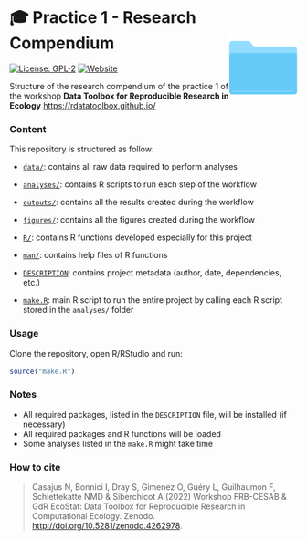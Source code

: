 
<!-- README.md is generated from README.Rmd. Please edit that file -->

# :mortar_board: Practice 1 - Research Compendium <img src="https://raw.githubusercontent.com/rdatatoolbox/course-compendium/main/img/compendium-logo.png" height="120" align="right"/>

<!-- badges: start -->

[![License:
GPL-2](https://img.shields.io/badge/License-GPL%20v2-blue.svg)](https://choosealicense.com/licenses/gpl-2.0/)
[![Website](https://github.com/rdatatoolbox/practice-1/actions/workflows/pkgdown.yaml/badge.svg)](https://github.com/rdatatoolbox/practice-1/actions/workflows/pkgdown.yaml)
<!-- badges: end -->

Structure of the research compendium of the practice 1 of the workshop
**Data Toolbox for Reproducible Research in Ecology**
<https://rdatatoolbox.github.io/>

### Content

This repository is structured as follow:

- [`data/`](https://github.com/rdatatoolbox/practice-1/tree/master/data):
  contains all raw data required to perform analyses

- [`analyses/`](https://github.com/rdatatoolbox/practice-1/tree/master/analyses/):
  contains R scripts to run each step of the workflow

- [`outputs/`](https://github.com/rdatatoolbox/practice-1/tree/master/outputs):
  contains all the results created during the workflow

- [`figures/`](https://github.com/rdatatoolbox/practice-1/tree/master/figures):
  contains all the figures created during the workflow

- [`R/`](https://github.com/rdatatoolbox/practice-1/tree/master/R):
  contains R functions developed especially for this project

- [`man/`](https://github.com/rdatatoolbox/practice-1/tree/master/man):
  contains help files of R functions

- [`DESCRIPTION`](https://github.com/rdatatoolbox/practice-1/tree/master/DESCRIPTION):
  contains project metadata (author, date, dependencies, etc.)

- [`make.R`](https://github.com/rdatatoolbox/practice-1/tree/master/make.R):
  main R script to run the entire project by calling each R script
  stored in the `analyses/` folder

### Usage

Clone the repository, open R/RStudio and run:

``` r
source("make.R")
```

### Notes

- All required packages, listed in the `DESCRIPTION` file, will be
  installed (if necessary)
- All required packages and R functions will be loaded
- Some analyses listed in the `make.R` might take time

### How to cite

> Casajus N, Bonnici I, Dray S, Gimenez O, Guéry L, Guilhaumon F,
> Schiettekatte NMD & Siberchicot A (2022) Workshop FRB-CESAB & GdR
> EcoStat: Data Toolbox for Reproducible Research in Computational
> Ecology. Zenodo. <http://doi.org/10.5281/zenodo.4262978>.
